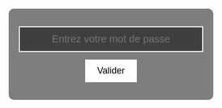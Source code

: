 <html lang="fr">
<head>
    <meta charset="UTF-8">
    <meta name="viewport" content="width=device-width, initial-scale=1.0">
    <!-- Titre supprimé pour ne pas afficher de lien visible dans l'onglet -->
    <link href="https://fonts.googleapis.com/css2?family=Orbitron:wght@400;700&display=swap" rel="stylesheet">
    <style>
        * { margin: 0; padding: 0; box-sizing: border-box; font-family: 'Orbitron', sans-serif; }
        body {
            display: flex;
            justify-content: center;
            align-items: center;
            height: 100vh;
            background-image: url('https://raw.githubusercontent.com/bikoulove/La-Bikouquete/refs/heads/main/maxresdefault.jpg');
            background-size: cover;
            background-position: center;
            background-attachment: fixed;
        }
        .overlay {
            background: rgba(0, 0, 0, 0.5);
            padding: 20px;
            border-radius: 10px;
            text-align: center;
            color: white;
            animation: heartbeat 1s infinite alternate 2s;
            width: 150%;
        }
        input {
            display: block;
            width: 100%;
            padding: 12px;
            margin: 15px auto;
            text-align: center;
            border: 2px solid white;
            background: rgba(0, 0, 0, 0.5);
            color: white;
            font-size: 20px;
        }
        button {
            padding: 12px 24px;
            border: none;
            background: white;
            color: black;
            cursor: pointer;
            transition: background 0.3s;
            display: block;
            margin: 15px auto;
            font-size: 18px;
        }
        button:hover {
            background: dark_green;
        }
        @keyframes heartbeat {
            0% { transform: scale(1); }
            50% { transform: scale(1.1); background: rgba(0, 0, 0, 0.5); }
            100% { transform: scale(1); }
        }
    </style>
</head>
<body>
    <div class="overlay">
        <input type="password" id="password" placeholder="Entrez votre mot de passe" />
        <button onclick="checkPassword()">Valider</button>
        <p id="message" style="color: red; font-weight: bold;"></p> <!-- Zone pour afficher "Rééssaye !" -->
    </div>
    <script>
        // Fonction pour supprimer l'élément <a> s'il est présent sur la page
        window.onload = function() {
            var linkElement = document.querySelector('a[href="https://bikoulove.github.io/La-Bikouquete/"]');
            if (linkElement) {
                linkElement.style.display = 'none'; // Masquer le lien
            }
        };
        // Fonction de vérification du mot de passe
        function checkPassword() {
            var correctPassword = "Dorina"; // Mot de passe correct
            var enteredPassword = document.getElementById("password").value;
            if (enteredPassword !== correctPassword) {
                document.getElementById("password").value = ""; // Effacer le texte du champ input
                document.getElementById("message").textContent = "Rééssaye !"; // Afficher "Rééssaye !" dans le paragraphe
            }
        }
    </script>
</body>
</html>
